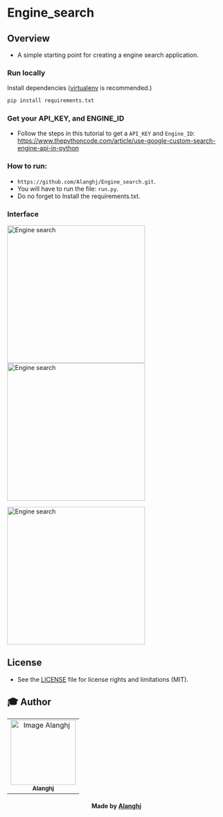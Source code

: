 # Engine_search

## Overview
* A simple starting point for creating a engine search application.

### Run locally
Install dependencies ([virtualenv](http://virtualenv.readthedocs.org/en/latest/) is recommended.)

```python
pip install requirements.txt
```

### Get your API_KEY, and ENGINE_ID
* Follow the steps in this tutorial to get a `API_KEY` and `Engine_ID`: https://www.thepythoncode.com/article/use-google-custom-search-engine-api-in-python

### How to run:

* `https://github.com/Alanghj/Engine_search.git`. 
* You will have to run the file: `run.py`.
* Do no forget to Install the requirements.txt.


### Interface

<p float="center">
  <img src="https://user-images.githubusercontent.com/81534309/151800213-586f2973-1d36-4ad6-8084-1758ea04b985.png" alt="Engine search" width="318" />
  <img src="https://user-images.githubusercontent.com/81534309/151800458-80d2a251-fecb-4eb9-aa8b-2afff9f4e5b6.png" alt="Engine search" width="318" /> 
</p>
<p float="center">
  <img src="https://user-images.githubusercontent.com/81534309/151800764-bf1af8cf-f2b8-4a85-bcbc-ed4df6a75b3d.png" alt="Engine search" width="318" />
</p>

## License

* See the [LICENSE](LICENSE.md) file for license rights and limitations (MIT).


## :mortar_board: Author


<table align="center">
    <tr>
        <td align="center">
            <a href="https://github.com/Alanghj">
                <img src="https://user-images.githubusercontent.com/81534309/151803029-df474faf-bb04-4c5b-8b0d-072d7b4b40b1.png" width="150px;" alt="Image Alanghj" />
                <br />
                <sub><b>Alanghj</b></sub>
            </a>
        </td>    
    </tr>
</table>
<h4 align="center">
   Made by <a href="/" target="#"> Alanghj</a>
</h4>



